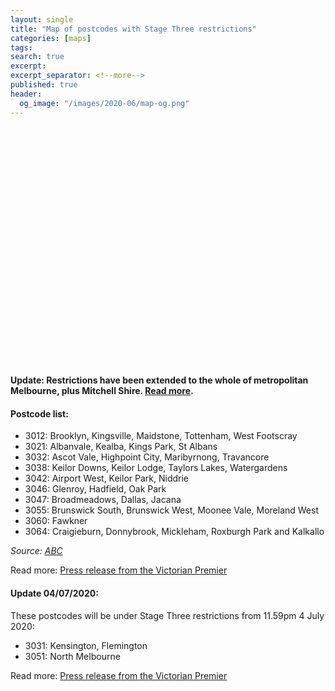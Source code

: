 ```yaml
---
layout: single
title: "Map of postcodes with Stage Three restrictions"
categories: [maps]
tags: 
search: true
excerpt: 
excerpt_separator: <!--more-->
published: true
header:
  og_image: "/images/2020-06/map-og.png"
---
```

    
<style>
    .mapid { 
      position: relative;
      padding-bottom: 75%; // This is the aspect ratio
      height: 0;
      overflow: hidden;
    }
</style>
    
<link rel="stylesheet" href="https://unpkg.com/leaflet@1.6.0/dist/leaflet.css" integrity="sha512-xwE/Az9zrjBIphAcBb3F6JVqxf46+CDLwfLMHloNu6KEQCAWi6HcDUbeOfBIptF7tcCzusKFjFw2yuvEpDL9wQ==" crossorigin=""/>

<script src="https://unpkg.com/leaflet@1.6.0/dist/leaflet.js" integrity="sha512-gZwIG9x3wUXg2hdXF6+rVkLF/0Vi9U8D2Ntg4Ga5I5BZpVkVxlJWbSQtXPSiUTtC0TjtGOmxa1AJPuV0CPthew==" crossorigin=""></script>
   
<script src="/images/2020-06/user_polygon/VMADMIN/leaflet_ajax.js"></script>
   
<div class="mapid" id ="mapid"></div>

<script>
    function style(feature) {
        if (feature.properties.Stage3 == 'N/A') {
            return {
                fillColor: 'green',
                color: 'green',
                weight: 1,
                opacity: 1,
                fillOpacity: 0.1
                };
            }
        else {
            return {
                fillColor: 'red',
                color: 'red',
                weight: 1,
                opacity: 1,
                fillOpacity: 0.2
                };
            }
    }
//    function zoomToFeature(e) {
//        mymap.fitBounds(e.target.getBounds());
//    }

    function onEachFeature(feature, layer) {
		layer.bindPopup("<p>Postcode: " + feature.properties.POSTCODE + "<br>Stage Three start date: " + feature.properties.Stage3 + "</p>");
//        layer.on({
//            click: zoomToFeature
//        });
    }
    var mymap = L.map('mapid').setView([-37.8174, 144.9564], 11);
    L.tileLayer('https://api.mapbox.com/styles/v1/{id}/tiles/{z}/{x}/{y}?access_token={accessToken}', {
        attribution: 'Map data &copy; <a href="http://openstreetmap.org">OpenStreetMap</a> contributors | Postcodes from <a href="https://discover.data.vic.gov.au/dataset/postcode-boundaries-polygon-vicmap-admin">DELWP</a> under CC BY 4.0 | Imagery © <a href="https://www.mapbox.com/">Mapbox</a>',
        maxZoom: 18,
        id: 'mapbox/dark-v10',
        tileSize: 512,
        zoomOffset: -1,
        accessToken: 'pk.eyJ1IjoiZGl2YWRvIiwiYSI6ImNrYzIyeHgwdjF6eXYzNG54Yjk4Zzh6dWUifQ.p_uNs4ap_9MxrbVGuFWWiA'
    }).addTo(mymap);
    var geojsonLayer = new L.GeoJSON.AJAX("/images/2020-06/user_polygon/VMADMIN/postcode.json" ,{style: style, onEachFeature: onEachFeature});
    geojsonLayer.addTo(mymap);
    // add GeoJSON layer to the map once the file is loaded
//    var datalayer = L.geoJson(geojsonLayer ,{
//    onEachFeature: function(feature, featureLayer) {
//    featureLayer.bindPopup(feature.properties.POSTCODE);
//    }
//    }).addTo(mymap);
//    mymap.fitBounds(datalayer.getBounds());
//    });
</script>

#### Update: Restrictions have been extended to the whole of metropolitan Melbourne, plus Mitchell Shire. [Read more](https://www.premier.vic.gov.au/statement-from-the-premier-47/).

#### Postcode list:

  * 3012: Brooklyn, Kingsville, Maidstone, Tottenham, West Footscray
  * 3021: Albanvale, Kealba, Kings Park, St Albans
  * 3032: Ascot Vale, Highpoint City, Maribyrnong, Travancore
  * 3038: Keilor Downs, Keilor Lodge, Taylors Lakes, Watergardens
  * 3042: Airport West, Keilor Park, Niddrie
  * 3046: Glenroy, Hadfield, Oak Park
  * 3047: Broadmeadows, Dallas, Jacana
  * 3055: Brunswick South, Brunswick West, Moonee Vale, Moreland West
  * 3060: Fawkner
  * 3064: Craigieburn, Donnybrook, Mickleham, Roxburgh Park and Kalkallo
  
*Source: [ABC](https://www.abc.net.au/news/2020-07-01/victorian-premier-warns-all-suburbs-could-lockdown-if-cases-rise/12409000)*
               
Read more: [Press release from the Victorian Premier](https://www.premier.vic.gov.au/statement-from-the-premier-47/)
               
#### Update 04/07/2020:

These postcodes will be under Stage Three restrictions from 11.59pm 4 July 2020:
  * 3031: Kensington, Flemington
  * 3051: North Melbourne
               
Read more: [Press release from the Victorian Premier](https://www.premier.vic.gov.au/statement-from-the-premier-48/)
